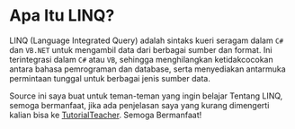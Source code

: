 # Apa Itu LINQ?
LINQ (Language Integrated Query) adalah sintaks kueri seragam dalam ```C#``` dan ```VB.NET``` untuk mengambil data dari berbagai sumber dan format. Ini terintegrasi dalam ```C#``` atau ```VB```, sehingga menghilangkan ketidakcocokan antara bahasa pemrograman dan database, serta menyediakan antarmuka permintaan tunggal untuk berbagai jenis sumber data.

Source ini saya buat untuk teman-teman yang ingin belajar Tentang LINQ, semoga bermanfaat, jika ada penjelasan saya yang kurang dimengerti kalian bisa ke [TutorialTeacher](https://www.tutorialsteacher.com/linq/linq-tutorials). Semoga Bermanfaat!
